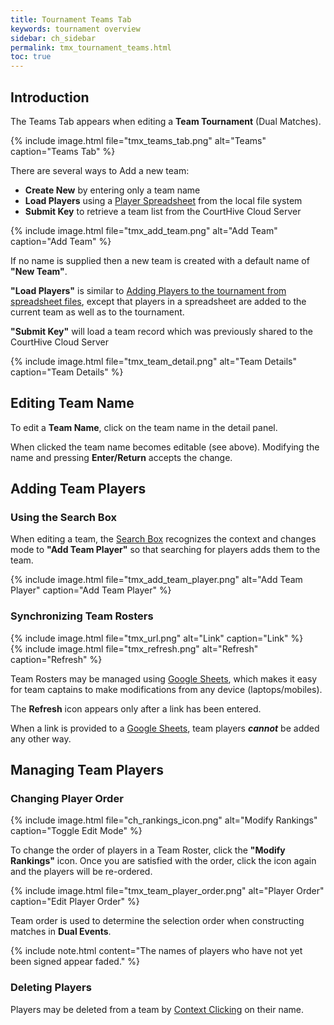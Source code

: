 ```yaml
---
title: Tournament Teams Tab
keywords: tournament overview
sidebar: ch_sidebar
permalink: tmx_tournament_teams.html
toc: true
---
```


## Introduction

The Teams Tab appears when editing a __Team Tournament__ (Dual Matches).

{% include image.html file="tmx_teams_tab.png" alt="Teams" caption="Teams Tab" %}

There are several ways to Add a new team:
* __Create New__ by entering only a team name
* __Load Players__ using a [Player Spreadsheet](http://courthive.com/tmx/assets/CourtHiveImportTemplate.xlsx) from the local file system
* __Submit Key__ to retrieve a team list from the CourtHive Cloud Server

{% include image.html file="tmx_add_team.png" alt="Add Team" caption="Add Team" %}

If no name is supplied then a new team is created with a default name of __"New Team"__.

__"Load Players"__ is similar to [Adding Players to the tournament from spreadsheet files](tmx_tournament_players.html#adding-players-from-spreadsheet-files), except that players in a spreadsheet are added to the current team as well as to the tournament.

__"Submit Key"__ will load a team record which was previously shared to the CourtHive Cloud Server

{% include image.html file="tmx_team_detail.png" alt="Team Details" caption="Team Details" %}

## Editing Team Name

To edit a __Team Name__, click on the team name in the detail panel.  

When clicked the team name becomes editable (see above).  Modifying the name and pressing __Enter/Return__ accepts the change.

## Adding Team Players

### Using the Search Box

When editing a team, the [Search Box](tmx_searchbox.html) recognizes the context and changes mode to __"Add Team Player"__ so that searching for players adds them to the team.

{% include image.html file="tmx_add_team_player.png" alt="Add Team Player" caption="Add Team Player" %}

### Synchronizing Team Rosters

<div style='display: flex; flex-wrap: wrap;'>
<div style='padding-right: 1em;'>
{% include image.html file="tmx_url.png" alt="Link" caption="Link" %}
</div>
{% include image.html file="tmx_refresh.png" alt="Refresh" caption="Refresh" %}
</div>

Team Rosters may be managed using [Google Sheets](tmx_google_sheets.html), which makes it easy for team captains to make modifications from any device (laptops/mobiles).  

The __Refresh__ icon appears only after a link has been entered.

When a link is provided to a [Google Sheets](tmx_google_sheets.html), team players ___cannot___ be added any other way.

## Managing Team Players

### Changing Player Order

{% include image.html file="ch_rankings_icon.png" alt="Modify Rankings" caption="Toggle Edit Mode" %}

To change the order of players in a Team Roster, click the __"Modify Rankings"__ icon.  Once you are satisfied with the order, click the icon again and the players will be re-ordered.

{% include image.html file="tmx_team_player_order.png" alt="Player Order" caption="Edit Player Order" %}

Team order is used to determine the selection order when constructing matches in __Dual Events__.

{% include note.html content="The names of players who have not yet been signed appear faded." %}

### Deleting Players

Players may be deleted from a team by [Context Clicking](tmx_fundamentals.html) on their name.
